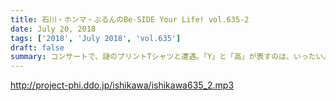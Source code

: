 ```yaml
---
title: 石川・ホンマ・ぶるんのBe-SIDE Your Life! vol.635-2
date: July 20, 2018
tags: ['2018', 'July 2018', 'vol.635']
draft: false
summary: コンサートで、謎のプリントTシャツと遭遇。「Y」と「高」が表すのは、いったい。。。KAGAWA
---
```


http://project-phi.ddo.jp/ishikawa/ishikawa635_2.mp3
